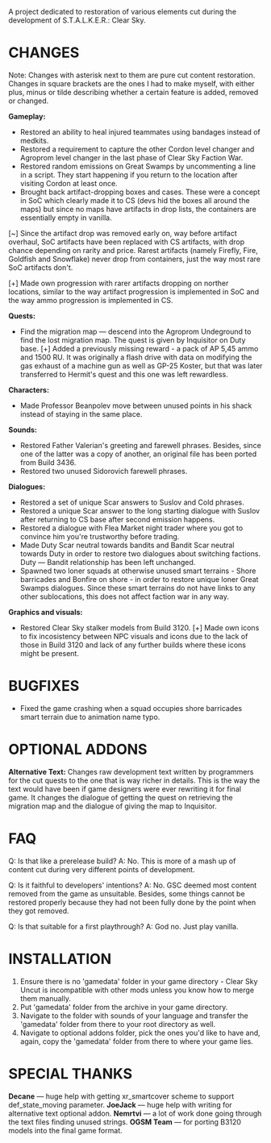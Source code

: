 A project dedicated to restoration of various elements cut during the development of S.T.A.L.K.E.R.: Clear Sky.

CHANGES
=======
Note: Changes with asterisk next to them are pure cut content restoration. Changes in square brackets are the ones I had to make myself, with either plus, minus or tilde describing whether a certain feature is added, removed or changed.

**Gameplay:**
* Restored an ability to heal injured teammates using bandages instead of medkits.
* Restored a requirement to capture the other Cordon level changer and Agroprom level changer in the last phase of Clear Sky Faction War.
* Restored random emissions on Great Swamps by uncommenting a line in a script. They start happening if you return to the location after visiting Cordon at least once.
* Brought back artifact-dropping boxes and cases. These were a concept in SoC which clearly made it to CS (devs hid the boxes all around the maps) but since no maps have artifacts in drop lists, the containers are essentially empty in vanilla.

[~] Since the artifact drop was removed early on, way before artifact overhaul, SoC artifacts have been replaced with CS artifacts, with drop chance depending on rarity and price. Rarest artifacts (namely Firefly, Fire, Goldfish and Snowflake) never drop from containers, just the way most rare SoC artifacts don't.

[+] Made own progression with rarer artifacts dropping on norther locations, similar to the way artifact progression is implemented in SoC and the way ammo progression is implemented in CS.

**Quests:**
* Find the migration map — descend into the Agroprom Undeground to find the lost migration map. The quest is given by Inquisitor on Duty base.
[+] Added a previously missing reward - a pack of AP 5,45 ammo and 1500 RU. It was originally a flash drive with data on modifying the gas exhaust of a machine gun as well as GP-25 Koster, but that was later transferred to Hermit's quest and this one was left rewardless.

**Characters:**
* Made Professor Beanpolev move between unused points in his shack instead of staying in the same place.

**Sounds:**
* Restored Father Valerian's greeting and farewell phrases. Besides, since one of the latter was a copy of another, an original file has been ported from Build 3436.
* Restored two unused Sidorovich farewell phrases.

**Dialogues:**
* Restored a set of unique Scar answers to Suslov and Cold phrases.
* Restored a unique Scar answer to the long starting dialogue with Suslov after returning to CS base after second emission happens.
* Restored a dialogue with Flea Market night trader where you got to convince him you're trustworthy before trading.
* Made Duty Scar neutral towards bandits and Bandit Scar neutral towards Duty in order to restore two dialogues about switching factions. Duty — Bandit relationship has been left unchanged.
* Spawned two loner squads at otherwise unused smart terrains - Shore barricades and Bonfire on shore - in order to restore unique loner Great Swamps dialogues. Since these smart terrains do not have links to any other sublocations, this does not affect faction war in any way.

**Graphics and visuals:**
* Restored Clear Sky stalker models from Build 3120.
[+] Made own icons to fix incosistency between NPC visuals and icons due to the lack of those in Build 3120 and lack of any further builds where these icons might be present.

BUGFIXES
=======
* Fixed the game crashing when a squad occupies shore barricades smart terrain due to animation name typo.

OPTIONAL ADDONS
=======
**Alternative Text:**
Changes raw development text written by programmers for the cut quests to the one that is way richer in details. This is the way the text would have been if game designers were ever rewriting it for final game.
It changes the dialogue of getting the quest on retrieving the migration map and the dialogue of giving the map to Inquisitor.

FAQ
=======
Q: Is that like a prerelease build?
A: No. This is more of a mash up of content cut during very different points of development.

Q: Is it faithful to developers' intentions?
A: No. GSC deemed most content removed from the game as unsuitable. Besides, some things cannot be restored properly because they had not been fully done by the point when they got removed.

Q: Is that suitable for a first playthrough?
A: God no. Just play vanilla.

INSTALLATION
=======
1. Ensure there is no 'gamedata' folder in your game directory - Clear Sky Uncut is incompatible with other mods unless you know how to merge them manually.
2. Put 'gamedata' folder from the archive in your game directory.
3. Navigate to the folder with sounds of your language and transfer the 'gamedata' folder from there to your root directory as well.
4. Navigate to optional addons folder, pick the ones you'd like to have and, again, copy the 'gamedata' folder from there to where your game lies.

SPECIAL THANKS
=======
**Decane** — huge help with getting xr_smartcover scheme to support def_state_moving parameter.
**JoeJack** — huge help with writing for alternative text optional addon.
**Nemrtvi** — a lot of work done going through the text files finding unused strings.
**OGSM Team** — for porting B3120 models into the final game format.